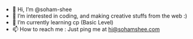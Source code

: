 - 👋 Hi, I’m @soham-shee
- 👀 I’m interested in coding, and making creative stuffs from the web :)
- 🌱 I’m currently learning cp (Basic Level)
- 📫 How to reach me : Just ping me at hi@sohamshee.com

<!---
soham-shee/soham-shee is a ✨ special ✨ repository because its `README.md` (this file) appears on your GitHub profile.
You can click the Preview link to take a look at your changes.
--->
